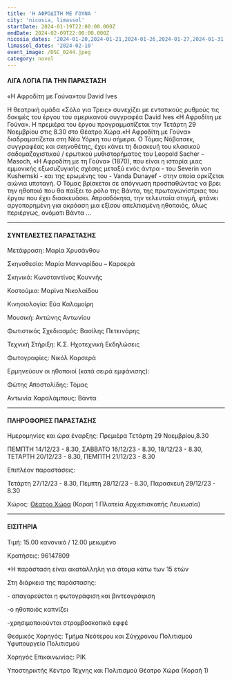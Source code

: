```yaml
---
title: 'Η ΑΦΡΟΔΙΤΗ ΜΕ ΓΟΥΝΑ '
city: 'nicosia, limassol'
startDate: 2024-01-19T22:00:00.000Z
endDate: 2024-02-09T22:00:00.000Z
nicosia_dates: '2024-01-20,2024-01-21,2024-01-26,2024-01-27,2024-01-31'
limassol_dates: '2024-02-10'
event_image: /DSC_0244.jpeg
category: novel
---
```


#### ΛΙΓΑ ΛΟΓΙΑ ΓΙΑ ΤΗΝ ΠΑΡΑΣΤΑΣΗ

«Η Αφροδίτη με Γούνα»του David Ives

Η θεατρική ομάδα «Σόλο για Τρεις» συνεχίζει με εντατικούς ρυθμούς τις δοκιμές του έργου του αμερικανού συγγραφέα	David Ives «Η Αφροδίτη με Γούνα». Η πρεμιέρα του έργου προγραμματίζεται την Τετάρτη 29 Νοεμβρίου στις 8.30 στο Θέατρο Χώρα.«Η Αφροδίτη με Γούνα» διαδραματίζεται στη Νέα Υόρκη του σήμερα. Ο Τόμας Νόβατσεκ, συγγραφέας και σκηνοθέτης, έχει κάνει τη διασκευή του κλασικού σαδομαζοχιστικού / ερωτικού μυθιστορήματος του Leopold Sacher – Masoch, «Η Αφροδίτη με τη Γούνα» (1870), που είναι η ιστορία μιας εμμονικής εξωσυζυγικής σχέσης μεταξύ ενός άντρα - του Severin von Kushemski - και της ερωμένης του - Vanda Dunayef - στην οποία ορκίζεται αιώνια υποταγή. Ο Τόμας βρίσκεται σε απόγνωση προσπαθώντας να βρει την ηθοποιό που θα παίξει το ρόλο της Βάντα, της πρωταγωνίστριας του έργου που έχει διασκευάσει. Απροσδόκητα, την τελευταία στιγμή, φτάνει αργοπορημένη για ακρόαση μια εξίσου απελπισμένη ηθοποιός, όλως περιέργως, ονόματι Βάντα ...

***

#### ΣΥΝΤΕΛΕΣΤΕΣ ΠΑΡΑΣΤΑΣΗΣ

Μετάφραση: Μαρία Χρυσάνθου

Σκηνοθεσία: Μαρία Μανναρίδου – Καρσερά

Σκηνικά: Κωνσταντίνος Κουννής

Κοστούμια: Μαρίνα Νικολαίδου

Κινησιολογία: Εύα Καλομοίρη

Μουσική: Αντώνης Αντωνίου

Φωτιστικός Σχεδιασμός: Βασίλης Πετεινάρης

Τεχνική Στήριξη: Κ.Σ. Ηχοτεχνική Εκδηλώσεις

Φωτογραφίες: Νικόλ Καρσερά

Ερμηνεύουν οι ηθοποιοί (κατά σειρά εμφάνισης):

Φώτης Αποστολίδης: Τόμας

Αντωνία Χαραλάμπους: Βάντα

***

#### ΠΛΗΡΟΦΟΡΙΕΣ ΠΑΡΑΣΤΑΣΗΣ

Ημερομηνίες και ώρα έναρξης: Πρεμιέρα Τετάρτη 29 Νοεμβρίου,8.30

ΠΕΜΠΤΗ 14/12/23 - 8.30, ΣΑΒΒΑΤΟ 16/12/23 - 8.30, 18/12/23 - 8.30, ΤΕΤΑΡΤΗ 20/12/23 - 8.30, ΠΕΜΠΤΗ 21/12/23 - 8.30

Επιπλέον παραστάσεις:

Τετάρτη 27/12/23 - 8.30, Πέμπτη 28/12/23 - 8.30, Παρασκευή 29/12/23 - 8.30

Χώρος: [Θέατρο Χώρα](https://www.google.gr/maps/place/%CE%98%CE%AD%CE%B1%CF%84%CF%81%CE%BF+%CE%A7%CF%8E%CF%81%CE%B1+-+%CE%9A%CE%AD%CE%BD%CF%84%CF%81%CE%BF+%CE%A4%CE%AD%CF%87%CE%BD%CE%B7%CF%82+%CE%BA%CE%B1%CE%B9+%CE%A0%CE%BF%CE%BB%CE%B9%CF%84%CE%B9%CF%83%CE%BC%CE%BF%CF%8D+%CE%9A%CE%BF%CF%81%CE%B1%CE%AE+1/@35.1723472,33.3659981,17z/data=!3m1!4b1!4m6!3m5!1s0x14de175951a4d8a5:0x7428720f57424490!8m2!3d35.1723428!4d33.368573!16s%2Fg%2F11sj7xv0b_?hl=el\&entry=ttu) (Κοραή 1 Πλατεία Αρχιεπισκοπής Λευκωσία)

***

#### ΕΙΣΙΤΗΡΙΑ

Τιμή: 15.00 κανονικό / 12.00 μειωμένο

Κρατήσεις: 96147809

\*Η παράσταση είναι ακατάλληλη για άτομα κάτω των 15 ετών

Στη διάρκεια της παράστασης:

\- απαγορεύεται η φωτογράφιση και βιντεογράφιση

-ο ηθοποιός καπνίζει

-χρησιμοποιούνται στρομβοσκοπικά εφφέ

Θεσμικός Χορηγός: Τμήμα Νεότερου και Σύγχρονου Πολιτισμού Υφυπουργείο Πολιτισμού

Χορηγός Επικοινωνίας: ΡΙΚ

Υποστηρικτής Κέντρο Τέχνης και Πολιτισμού Θέατρο Χώρα (Κοραή 1)
